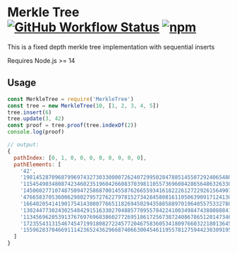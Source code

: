 # Merkle Tree [![GitHub Workflow Status](https://img.shields.io/github/workflow/status/tornadocash/fixed-merkle-tree/Node.js%20CI)](https://github.com/tornadocash/fixed-merkle-tree/actions) [![npm](https://img.shields.io/npm/v/fixed-merkle-tree)](https://www.npmjs.com/package/fixed-merkle-tree)

This is a fixed depth merkle tree implementation with sequential inserts

Requires Node.js >= 14

## Usage

```javascript
const MerkleTree = require('MerkleTree')
const tree = new MerkleTree(10, [1, 2, 3, 4, 5])
tree.insert(6)
tree.update(3, 42)
const proof = tree.proof(tree.indexOf(2))
console.log(proof)

// output:
{
  pathIndex: [0, 1, 0, 0, 0, 0, 0, 0, 0, 0],
  pathElements: [
    '42',
    '19814528709687996974327303300007262407299502847885145507292406548098437687919',
    '11545490348087423460235196042660837039811055736960842865648632633825765931887',
    '14506027710748750947258687001455876266559341618222612722926156490737302846427',
    '4766583705360062980279572762279781527342845808161105063909171241304075622345',
    '16640205414190175414380077665118269450294358858897019640557533278896634808665',
    '13024477302430254842915163302704885770955784224100349847438808884122720088412',
    '11345696205391376769769683860277269518617256738724086786512014734609753488820',
    '17235543131546745471991808272245772046758360534180976603221801364506032471936',
    '155962837046691114236524362966874066300454611955781275944230309195800494087'
  ]
}
```
